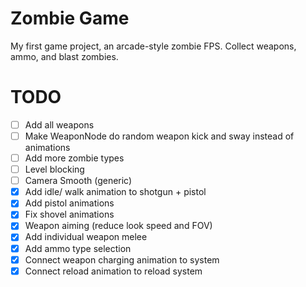 # Zombie Game

My first game project, an arcade-style zombie FPS. Collect weapons, ammo, and blast zombies.

# TODO

- [ ] Add all weapons
- [ ] Make WeaponNode do random weapon kick and sway instead of animations
- [ ] Add more zombie types
- [ ] Level blocking
- [ ] Camera Smooth (generic)
- [X] Add idle/ walk animation to shotgun + pistol
- [x] Add pistol animations
- [x] Fix shovel animations
- [X] Weapon aiming (reduce look speed and FOV)
- [X] Add individual weapon melee
- [X] Add ammo type selection
- [X] Connect weapon charging animation to system
- [X] Connect reload animation to reload system
